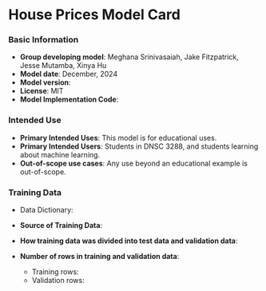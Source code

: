 # House Prices Model Card

### Basic Information

* **Group developing model**: Meghana Srinivasaiah, Jake Fitzpatrick, Jesse Mutamba, Xinya Hu
* **Model date**: December, 2024
* **Model version**:
* **License**: MIT
* **Model Implementation Code**:

### Intended Use
* **Primary Intended Uses**: This model is for educational uses.
* **Primary Intended Users**: Students in DNSC 3288, and students learning about machine learning.
* **Out-of-scope use cases**: Any use beyond an educational example is out-of-scope.

### Training Data

* Data Dictionary:

* **Source of Training Data**:
* **How training data was divided into test data and validation data**:
* **Number of rows in training and validation data**:
  * Training rows:
  * Validation rows:
